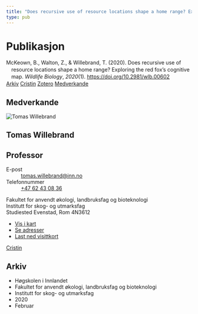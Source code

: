 ```yaml
---
title: "Does recursive use of resource locations shape a home range? Exploring the red fox's cognitive map"
type: pub
---
```

<h1>Publikasjon</h1>
<article id="csl-bib-container-LMNCFWC6" class="csl-bib-container">
  <div class="csl-bib-body" style="line-height: 1.35; padding-left: 1em; text-indent:-1em;">
  <div class="csl-entry">McKeown, B., Walton, Z., &amp; Willebrand, T. (2020). Does recursive use of resource locations shape a home range? Exploring the red fox&#x2019;s cognitive map. <i>Wildlife Biology</i>, <i>2020</i>(1). <a href="https://doi.org/10.2981/wlb.00602">https://doi.org/10.2981/wlb.00602</a></div>
</div>
  <div class="csl-bib-buttons">
    <a href="#taxonomy-article-LMNCFWC6" class="csl-bib-button">Arkiv</a>
    <a href="https://app.cristin.no/results/show.jsf?id=1790778" alt="Cristin URL" class="csl-bib-button">Cristin</a>
    <a href="http://zotero.org/groups/5022929/items/LMNCFWC6" alt="Zotero URL" class="csl-bib-button">Zotero</a>
    <a href="#contributors-article-LMNCFWC6" class="csl-bib-button">Medverkande</a>
  </div>
  <div id="csl-bib-meta-container-LMNCFWC6"></div>
</article>
<div id="csl-bib-meta-LMNCFWC6" class="csl-bib-meta">
  <article id="contributors-article-LMNCFWC6" class="contributors-article">
    <h1>Medverkande</h1>
    <div class="personas">
<div class="vrtx-hinn-person-card">
<div class="photo">
<img src="https://www.inn.no/bilder-ansatte/thomas-willebrand.jpg" alt="Tomas Willebrand" loading="lazy">
</div>
<div class="info">
<hgroup><h1>Tomas Willebrand</h1>
<h2>Professor</h2>
</hgroup><dl>
<dt>E-post</dt>
<dd>
<a href="mailto:tomas.willebrand@inn.no">tomas.willebrand@inn.no</a>
</dd>
<dt>Telefonnummer</dt>
<dd><a href="tel:+4762430836">
+47 62 43 08 36
</a></dd>
</dl>
<p>
Fakultet for anvendt økologi, landbruksfag og bioteknologi<br>
Institutt for skog- og utmarksfag<br>
Studiested Evenstad,
Rom 4N3612
</p>
<ul class="vrtx-hinn-links">
<li><a href="https://www.google.com/maps?q=60.88085,11.53750">Vis i kart</a></li>
<li><a href="https://www.inn.no/finn-en-ansatt/tomas-willebrand.html#vrtx-hinn-addresses">Se adresser</a></li>
<li><a href="https://www.inn.no/finn-en-ansatt/tomas-willebrand.html?vrtx=vcf">Last ned visittkort</a></li>
</ul>
</div>
</div>
<a href="https://app.cristin.no/persons/show.jsf?id=328268" alt="Cristin URL" class="personas-cristin">Cristin</a>
</div>
  </article>
  <article id="taxonomy-article-LMNCFWC6" class="taxonomy-article">
    <h1>Arkiv</h1>
    <ul>
      <li>Høgskolen i Innlandet</li>
      <li>Fakultet for anvendt økologi, landbruksfag og bioteknologi</li>
      <li>Institutt for skog- og utmarksfag</li>
      <li>2020</li>
      <li>Februar</li>
    </ul>
  </article>
</div>
